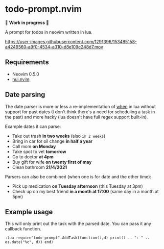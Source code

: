 # todo-prompt.nvim

🚧 **Work in progress** 🚧

A prompt for todos in neovim written in lua.

https://user-images.githubusercontent.com/1291396/153485158-a4249560-a9f0-4534-a310-d8e109c248d7.mov

## Requirements

- Neovim 0.5.0
- [nui.nvim](https://github.com/MunifTanjim/nui.nvim)

## Date parsing

The date parser is more or less a re-implementation of [when](https://github.com/olebedev/when/) in lua without support for past dates (I don't think there's a need for scheduling a task in the past) and more hacky (lua doesn't have full regex support built-in).

Example dates it can parse:

- Take out trash **in two weeks** (also `in 2 weeks`)
- Bring in car for oil change **in half a year**
- Call mom **on Monday**
- Take spot to vet **tomorrow**
- Go to doctor **at 4pm**
- Buy gift for wife **on twenty first of may**
- Clean bathroom **21/4/2021**

Parsers can also be combined (when one is for date and the other time):

- Pick up medication **on Tuesday afternoon** (this Tuesday at 3pm)
- Check up on my best friend **in a month at 17:00** (same day in a month at 5pm)

## Example usage

This will only print out the task with the parsed date. You can pass it any callback function.
```
:lua require"todo-prompt".AddTask(function(t,d) print(t .. ": " .. os.date("%c", d)) end) 
```
